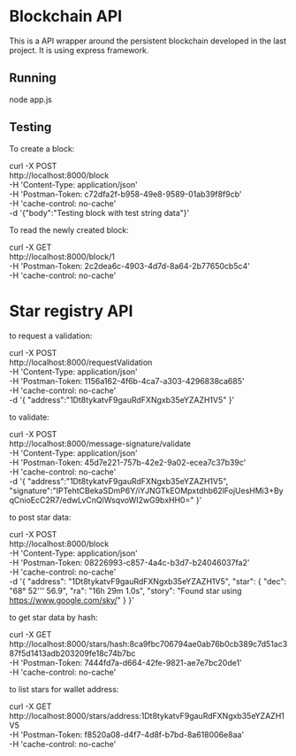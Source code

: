 # Blockchain API

This is a API wrapper around the persistent blockchain developed in the last project. It is using express framework.

## Running

node app.js

## Testing

To create a block:

curl -X POST \
  http://localhost:8000/block \
  -H 'Content-Type: application/json' \
  -H 'Postman-Token: c72dfa2f-b958-49e8-9589-01ab39f8f9cb' \
  -H 'cache-control: no-cache' \
  -d '{"body":"Testing block with test string data"}'
  
To read the newly created block:

curl -X GET \
  http://localhost:8000/block/1 \
  -H 'Postman-Token: 2c2dea6c-4903-4d7d-8a64-2b77650cb5c4' \
  -H 'cache-control: no-cache'
  
# Star registry API
to request a validation:

curl -X POST \
  http://localhost:8000/requestValidation \
  -H 'Content-Type: application/json' \
  -H 'Postman-Token: 1156a162-4f6b-4ca7-a303-4296838ca685' \
  -H 'cache-control: no-cache' \
  -d '{
    "address":"1Dt8tykatvF9gauRdFXNgxb35eYZAZH1V5"
}' 

to validate:

curl -X POST \
  http://localhost:8000/message-signature/validate \
  -H 'Content-Type: application/json' \
  -H 'Postman-Token: 45d7e221-757b-42e2-9a02-ecea7c37b39c' \
  -H 'cache-control: no-cache' \
  -d '{
    "address":"1Dt8tykatvF9gauRdFXNgxb35eYZAZH1V5",
    "signature":"IPTehtCBekaSDmP6Y/iYJNGTkEOMpxtdhb62lFojUesHMi3+ByqCnioEcC2R7/edwLvCnQlWsqvoWI2wG9bxHH0="
}'

to post star data:

curl -X POST \
  http://localhost:8000/block \
  -H 'Content-Type: application/json' \
  -H 'Postman-Token: 08226993-c857-4a4c-b3d7-b24046037fa2' \
  -H 'cache-control: no-cache' \
  -d '{
"address": "1Dt8tykatvF9gauRdFXNgxb35eYZAZH1V5",
    "star": {
            "dec": "68° 52'\'' 56.9",
            "ra": "16h 29m 1.0s",
            "story": "Found star using https://www.google.com/sky/"
        }
}'

to get star data by hash:

curl -X GET \
  http://localhost:8000/stars/hash:8ca9fbc706794ae0ab76b0cb389c7d51ac387f5d1413adb203209fe18c74b7bc \
  -H 'Postman-Token: 7444fd7a-d664-42fe-9821-ae7e7bc20de1' \
  -H 'cache-control: no-cache'
  
to list stars for wallet address:

curl -X GET \
  http://localhost:8000/stars/address:1Dt8tykatvF9gauRdFXNgxb35eYZAZH1V5 \
  -H 'Postman-Token: f8520a08-d4f7-4d8f-b7bd-8a618006e8aa' \
  -H 'cache-control: no-cache'